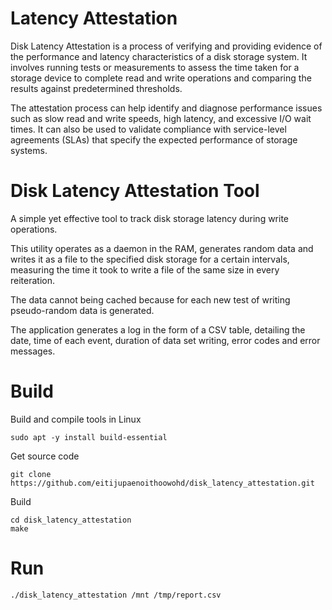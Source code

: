 # Latency Attestation

Disk Latency Attestation is a process of verifying and providing evidence of the performance and latency characteristics of a disk storage system. It involves running tests or measurements to assess the time taken for a storage device to complete read and write operations and comparing the results against predetermined thresholds.

The attestation process can help identify and diagnose performance issues such as slow read and write speeds, high latency, and excessive I/O wait times. It can also be used to validate compliance with service-level agreements (SLAs) that specify the expected performance of storage systems.

# Disk Latency Attestation Tool

A simple yet effective tool to track disk storage latency during write operations.

This utility operates as a daemon in the RAM, generates random data and writes it as a file to the specified disk storage for a certain intervals, measuring the time it took to write a file of the same size in every reiteration.

The data cannot being cached because for each new test of writing pseudo-random data is generated.

The application generates a log in the form of a CSV table, detailing the date, time of each event, duration of data set writing, error codes and error messages.

# Build

Build and compile tools in Linux
```
sudo apt -y install build-essential
```

Get source code
```
git clone https://github.com/eitijupaenoithoowohd/disk_latency_attestation.git
```

Build
```
cd disk_latency_attestation
make
```

# Run
```
./disk_latency_attestation /mnt /tmp/report.csv
```
